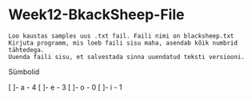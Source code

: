 # Week12-BkackSheep-File


    Loo kaustas samples uus .txt fail. Faili nimi on blacksheep.txt
    Kirjuta programm, mis loeb faili sisu maha, asendab kõik numbrid tähtedega.
    Uuenda faili sisu, et salvestada sinna uuendatud teksti versiooni.

Sümbolid

[ ]-  a - 4
[ ]-    e - 3
[ ]-  o - 0
[ ]-   i - 1
